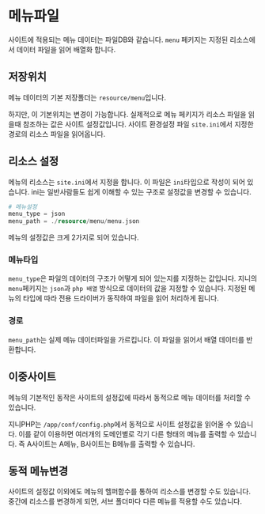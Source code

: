 # 메뉴파일
사이트에 적용되는 메뉴 데이터는 파일DB와 같습니다. `menu` 페키지는 지정된 리소스에서 데이터 파일을 읽어 배열화 합니다.


## 저장위치
메뉴 데이터의 기본 저장폴더는 `resource/menu`입니다. 

하지만, 이 기본위치는 변경이 가능합니다. 실제적으로 메뉴 페키지가 리소스 파일을 읽을때 참조하는 값은 사이트 설정값입니다.
사이트 환경설정 파일 `site.ini`에서 지정한 경로의 리소스 파일을 읽어옵니다.

## 리소스 설정
메뉴의 리소스는 `site.ini`에서 지정을 합니다. 이 파일은 `ini`타입으로 작성이 되어 있습니다.
ini는 일반사람들도 쉽게 이해할 수 있는 구조로 설정값을 변경할 수 있습니다.

```php
# 메뉴설정
menu_type = json
menu_path = ./resource/menu/menu.json
```

메뉴의 설정값은 크게 2가지로 되어 있습니다.

### 메뉴타입
`menu_type`은 파일의 데이터의 구조가 어떻게 되어 있는지를 지정하는 값입니다. 지니의 `menu`페키지는 `json`과 `php 배열` 방식으로 데이터의 값을 지정할 수 있습니다.
지정된 메뉴의 타입에 따라 전용 드라이버가 동작하여 파일을 읽어 처리하게 됩니다.

### 경로
`menu_path`는 실제 메뉴 데이터파일을 가르킵니다. 이 파일을 읽어서 배열 데이터를 반환합니다.


## 이중사이트
메뉴의 기본적인 동작은 사이트의 설정값에 따라서 동적으로 메뉴 데이터를 처리할 수 있습니다.

지니PHP는 `/app/conf/config.php`에서 동적으로 사이트 설정값을 읽어올 수 있습니다. 이를 같이 이용하면 여러개의 도메인별로 각기 다른 형태의 메뉴를 출력할 수 있습니다.
즉 A사이트는 A메뉴, B사이트는 B메뉴를 출력할 수 있습니다.

## 동적 메뉴변경
사이트의 설정값 이외에도 메뉴의 헬퍼함수를 통하여 리소스를 변경할 수도 있습니다.
중간에 리소스를 변경하게 되면, 서브 폴더마다 다른 메뉴를 적용할 수도 있습니다. 